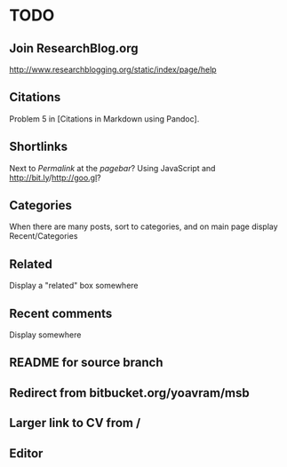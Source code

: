 # TODO

## Join ResearchBlog.org

http://www.researchblogging.org/static/index/page/help

## Citations 

Problem 5 in [Citations in Markdown using Pandoc].

## Shortlinks

Next to *Permalink* at the *pagebar*?
Using JavaScript and <http://bit.ly>/<http://goo.gl>?

## Categories

When there are many posts, sort to categories, and on main page display Recent/Categories

## Related

Display a "related" box somewhere

## Recent comments
 
Display somewhere

## README for source branch

## Redirect from bitbucket.org/yoavram/msb

## Larger link to CV from /

## Editor
